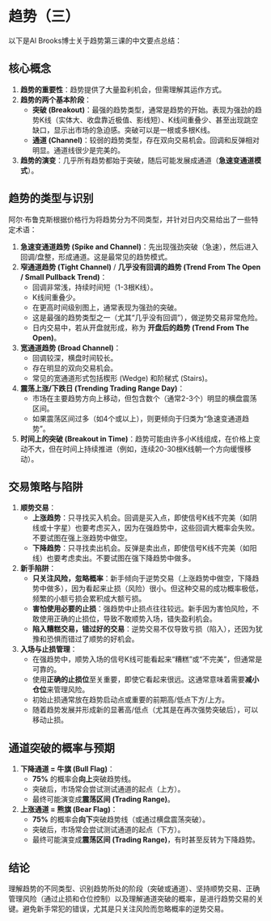 # 趋势（三）

以下是Al Brooks博士关于趋势第三课的中文要点总结：

## 核心概念

1.  **趋势的重要性**：趋势提供了大量盈利机会，但需理解其运作方式。
2.  **趋势的两个基本阶段**：
    *   **突破 (Breakout)**：最强的趋势类型，通常是趋势的开始。表现为强劲的趋势K线（实体大、收盘靠近极值、影线短）、K线间重叠少、甚至出现跳空缺口，显示出市场的急迫感。突破可以是一根或多根K线。
    *   **通道 (Channel)**：较弱的趋势类型，存在双向交易机会。回调和反弹相对明显。通道线很少是完美的。
3.  **趋势的演变**：几乎所有趋势都始于突破，随后可能发展成通道（**急速变通道模式**）。

## 趋势的类型与识别

阿尔·布鲁克斯根据价格行为将趋势分为不同类型，并针对日内交易给出了一些特定术语：

1.  **急速变通道趋势 (Spike and Channel)**：先出现强劲突破（急速），然后进入回调/盘整，形成通道。这是最常见的趋势模式。
2.  **窄通道趋势 (Tight Channel)** / **几乎没有回调的趋势 (Trend From The Open / Small Pullback Trend)**：
    *   回调非常浅，持续时间短（1-3根K线）。
    *   K线间重叠少。
    *   在更高时间级别图上，通常表现为强劲的突破。
    *   这是最强的趋势类型之一（尤其“几乎没有回调”），做逆势交易非常危险。
    *   日内交易中，若从开盘就形成，称为 **开盘后的趋势 (Trend From The Open)**。
3.  **宽通道趋势 (Broad Channel)**：
    *   回调较深，横盘时间较长。
    *   存在明显的双向交易机会。
    *   常见的宽通道形式包括楔形 (Wedge) 和阶梯式 (Stairs)。
4.  **震荡上涨/下跌日 (Trending Trading Range Day)**：
    *   市场在主要趋势方向上移动，但包含数个（通常2-3个）明显的横盘震荡区间。
    *   如果震荡区间过多（如4个或以上），则更倾向于归类为“急速变通道趋势”。
5.  **时间上的突破 (Breakout in Time)**：趋势可能由许多小K线组成，在价格上变动不大，但在时间上持续推进（例如，连续20-30根K线朝一个方向缓慢移动）。

## 交易策略与陷阱

1.  **顺势交易**：
    *   **上涨趋势**：只寻找买入机会。回调是买入点，即使信号K线不完美（如阴线或十字星）也要考虑买入，因为在强趋势中，这些回调大概率会失败。不要试图在强上涨趋势中做空。
    *   **下降趋势**：只寻找卖出机会。反弹是卖出点，即使信号K线不完美（如阳线）也要考虑卖出。不要试图在强下降趋势中做多。
2.  **新手陷阱**：
    *   **只关注风险，忽略概率**：新手倾向于逆势交易（上涨趋势中做空，下降趋势中做多），因为看起来止损（风险）很小。但这种交易的成功概率极低，频繁的小额亏损会累积成大额亏损。
    *   **害怕使用必要的止损**：强趋势中止损点往往较远。新手因为害怕风险，不敢使用正确的止损位，导致不敢顺势入场，错失盈利机会。
    *   **陷入糟糕交易，错过好的交易**：逆势交易不仅导致亏损（陷入），还因为犹豫和恐惧而错过了顺势的好机会。
3.  **入场与止损管理**：
    *   在强趋势中，顺势入场的信号K线可能看起来“糟糕”或“不完美”，但通常是可靠的。
    *   使用**正确的止损位**至关重要，即使它看起来很远。这通常意味着需要**减小仓位**来管理风险。
    *   初始止损通常放在趋势启动点或重要的前期高/低点下方/上方。
    *   随着趋势发展并形成新的显著高/低点（尤其是在再次强势突破后），可以移动止损。

## 通道突破的概率与预期

1.  **下降通道 = 牛旗 (Bull Flag)**：
    *   **75%** 的概率会**向上**突破趋势线。
    *   突破后，市场常会尝试测试通道的起点（上方）。
    *   最终可能演变成**震荡区间 (Trading Range)**。
2.  **上涨通道 = 熊旗 (Bear Flag)**：
    *   **75%** 的概率会**向下**突破趋势线（或通过横盘震荡突破）。
    *   突破后，市场常会尝试测试通道的起点（下方）。
    *   最终可能演变成**震荡区间 (Trading Range)**，有时甚至反转为下降趋势。

## 结论

理解趋势的不同类型、识别趋势所处的阶段（突破或通道）、坚持顺势交易、正确管理风险（通过止损和仓位控制）以及理解通道突破的概率，是进行趋势交易的关键。避免新手常犯的错误，尤其是只关注风险而忽略概率的逆势交易。